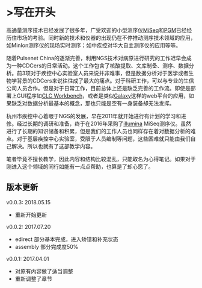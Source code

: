 # >写在开头

高通量测序技术已经发展了很多年，广受欢迎的小型测序仪[MiSeq][]和[PGM][]已经经历住市场的考验。同时新的技术和仪器的出现仍在不停推动测序技术领域的应用，如MinIon测序仪的现场实时测序；如中疾控对华大自主测序仪的应用等等。

随着Pulsenet China的逐渐完善，利用NGS技术对病原进行研究的工作迟早会成为一种CDCers的日常活动。这个工作包含了核酸提取、文库制备、测序、数据分析。前3项对于疾控中心实验室人员来说并非难事，但是数据分析对于医学或者生物学背景的CDCers来说往往成了最大的痛点。对于科研工作，可以与专业的生信公司人员合作。但是对于日常工作，目前总体上还是缺乏完善的工作流。即使是部署上GUI程序如[CLC Workbench](https://www.qiagenbioinformatics.com/products/clc-main-workbench/)，或者是类似[Galaxy](https://usegalaxy.org/)这样的web平台的应用，如果缺乏对数据分析最基本的概念，那也只能是空有一身装备却无法发挥。

杭州市疾控中心着眼于NGS的发展，早在2011年就开始进行有计划的学习和进修。经过长期的调研和准备，终于在2016年采购了[illumina][] MiSeq测序仪。虽然进行了长期的知识储备和积累，但是我们的工作人员也同样存在着对数据分析的难点。对于基层疾控中心实验室，受限于人员编制等问题，这些困难就只能由我们自己解决。所以也就有了这部教学内容。

笔者毕竟不擅长教学，因此内容和结构比较混乱，只能取名为心得笔记。如果对于刚进入这个领域的同行如能有一点点帮助，也算是了却心愿了。

## 版本更新

v0.0.3: 2018.05.15

 * 重新开始更新

v0.0.2: 2017.07.20

 * edirect 部分基本完成，进入矫错和补充状态
 * assembly 部分完成度50%

v0.0.1: 2017.04.01

 * 对原有内容做了适当调整
 * 重新调整了章节

[Linux]: http://www.linux.com/ "Linux"
[illumina]: http://www.illumina.com/ "Illumina"
[MiSeq]: http://www.illumina.com/search.ilmn?search=MiSeq&Pg=1&ilmn_search_btn.x=1 "MiSeq"
[PGM]: https://www.thermofisher.com/cn/zh/home/life-science/sequencing/next-generation-sequencing/ion-torrent-next-generation-sequencing-workflow/ion-torrent-next-generation-sequencing-run-sequence/ion-pgm-system-for-next-generation-sequencing.html "PGM"
[Github]: https://www.github.com/ "Github"
